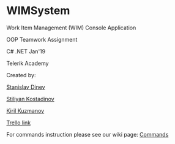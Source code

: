 # WIMSystem

Work Item Management (WIM) Console Application

OOP Teamwork Assignment

C# .NET Jan'19

Telerik Academy



Created by:

[Stanislav Dinev](https://gitlab.com/stakAtak)

[Stiliyan Kostadinov](https://gitlab.com/cidsan)

[Kiril Kuzmanov](https://gitlab.com/kiketo)


[Trello link](https://trello.com/b/Ockj2Cxm/oop-teamwork-assignment)
 
 For commands instruction please see our wiki page: [Commands](https://gitlab.com/stakAtak/WIMSystem/wikis/Application-commands)